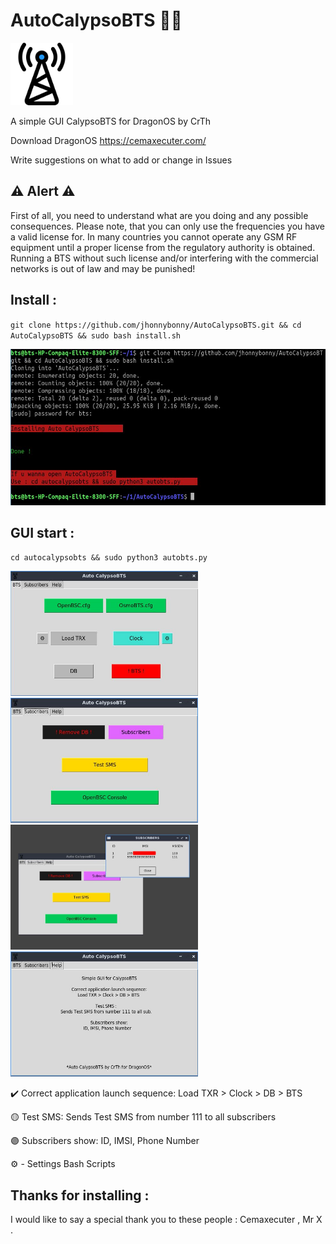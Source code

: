 # AutoCalypsoBTS 📱📞
<p><img src="https://github.com/jhonnybonny/AutoCalypsoBTS/blob/main/autocalypsobts/ico.png" width="100" height="100" </p>

A simple GUI CalypsoBTS for DragonOS by CrTh

Download DragonOS https://cemaxecuter.com/


Write suggestions on what to add or change in Issues

  
## ⚠️ Alert ⚠️   
First of all, you need to understand what are you doing and any possible consequences. Please note, that you can only use the frequencies you have a valid license for. In many countries you cannot operate any GSM RF equipment until a proper license from the regulatory authority is obtained. Running a BTS without such license and/or interfering with the commercial networks is out of law and may be punished!  

## Install :

`git clone https://github.com/jhonnybonny/AutoCalypsoBTS.git && cd AutoCalypsoBTS && sudo bash install.sh`

  <p><img src="https://github.com/jhonnybonny/just-pic-/blob/main/install.jpg" width="600" height="250" > </p>

## GUI start :
`cd autocalypsobts && sudo python3 autobts.py`


  <p><img src="https://github.com/jhonnybonny/just-pic-/blob/main/gui1.jpg" width="300" height="200"><img src="https://github.com/jhonnybonny/just-pic-/blob/main/gui5.jpg" width="300" height="200"><img src="https://github.com/jhonnybonny/just-pic-/blob/main/gui3.jpg" width="300" height="200"><img src="https://github.com/jhonnybonny/just-pic-/blob/main/gui6.jpg" width="300" height="200"></p>
  
✔️ Correct application launch sequence: Load TXR > Clock > DB > BTS

🟡 Test SMS: Sends Test SMS from number 111 to all subscribers

🟣 Subscribers show: ID, IMSI, Phone Number 

⚙️ - Settings Bash Scripts 
  
  ## Thanks for installing  :
  I would like to say a special thank you to these people : Cemaxecuter , Mr X . 
